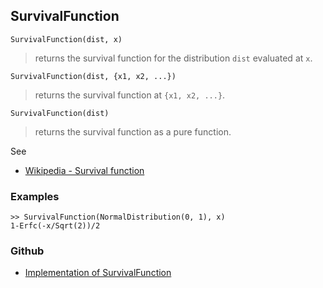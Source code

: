 ## SurvivalFunction

```
SurvivalFunction(dist, x)
```

> returns the survival function for the distribution `dist` evaluated at `x`. 

```
SurvivalFunction(dist, {x1, x2, ...})
```

> returns the survival function at `{x1, x2, ...}`.

```
SurvivalFunction(dist)
```

> returns the survival function as a pure function. 

See
* [Wikipedia - Survival function](https://en.wikipedia.org/wiki/Survival_function)
 
### Examples

```
>> SurvivalFunction(NormalDistribution(0, 1), x)
1-Erfc(-x/Sqrt(2))/2
```

### Github

* [Implementation of SurvivalFunction](https://github.com/axkr/symja_android_library/blob/master/symja_android_library/matheclipse-core/src/main/java/org/matheclipse/core/builtin/StatisticsFunctions.java#L6132) 
